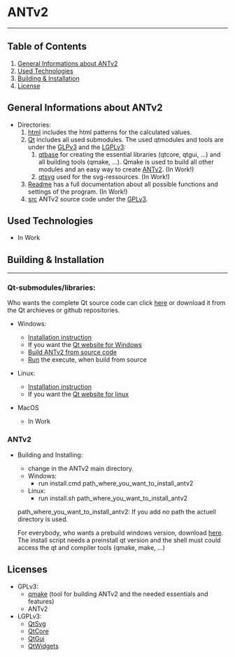 # ANTv2
***
## Table of Contents
1. [General Informations about ANTv2](#general-informations)
2. [Used Technologies](#used-technologies)
3. [Building & Installation](#building-&-installation)
4. [License](#license)

## General Informations about ANTv2
* Directories:
    1. [html](html) includes the html patterns for the calculated values.
    2. [Qt](Qt) includes all used submodules. The used qtmodules and tools are under the [GLPv3](COPYING) and the [LGPLv3](COPYING.LESSER):
        1. [qtbase](Qt/5.12.2/submodules/qtbase/) for creating the essential libraries (qtcore, qtgui, ...) and all building tools (qmake, ...). Qmake is used to build all other modules and an easy way to create [ANTv2](#build-instruction). (In Work!)
        2. [qtsvg](Qt/5.12.2/submodules/qtsvg/) used for the svg-ressources. (In Work!)
    3. [Readme](Readme) has a full documentation about all possible functions and settings of the program. (In Work!)
    4. [src](src) ANTv2 source code under the [GPLv3](LICENSE).

## Used Technologies
* In Work

## Building & Installation
***
### Qt-submodules/libraries:
Who wants the complete Qt source code can click [here]() or download it from the Qt archieves or github repositories.
* Windows:
    * [Installation instruction](Qt/INSTALL_WIN.md)
    * If you want the [Qt website for Windows](https://doc.qt.io/qt-5/windows-building.html)
    * [Build ANTv2 from source code](Build.md)
    * [Run](run.bat) the execute, when build from source

* Linux:
    * [Installation instruction](Qt/INSTALL_LINUX.md)
    * If you want the [Qt website for linux](https://doc.qt.io/qt-5/linux-building.html)

* MacOS
    * In Work

### ANTv2
* Building and Installing:
    * change in the ANTv2 main directory.
    * Windows:
        * run install.cmd path_where_you_want_to_install_antv2 
    * Linux:
        * run install.sh path_where_you_want_to_install_antv2

    path_where_you_want_to_install_antv2:   If you add no path the actuell directory is used.

    For everybody, who wants a prebuild windows version, download [here](https://github.com/hrafnass/Game).
    The install script needs a preinstall qt version and the shell must could access the qt and compiler tools (qmake, make, ...)

## Licenses
* GPLv3:
    * [qmake](Qt/5.12.2/submodules/qtbase/qmake/) (tool for building ANTv2 and the needed essentials and features)
    * ANTv2
* LGPLv3:
    * [QtSvg](Qt/5.12.2/submodules/qtsvg/)
    * [QtCore](Qt/5.12.2/submodules/qtbase/)
    * [QtGui](Qt/5.12.2/submodules/qtbase/)
    * [QtWidgets](Qt/5.12.2/submodules/qtbase/)
